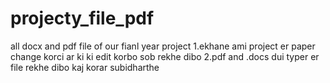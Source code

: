 # projecty_file_pdf
all docx and pdf file of our fianl year project
1.ekhane ami project er paper change korci ar ki ki edit korbo sob rekhe dibo
2.pdf and .docs dui typer er file rekhe dibo kaj korar subidharthe
